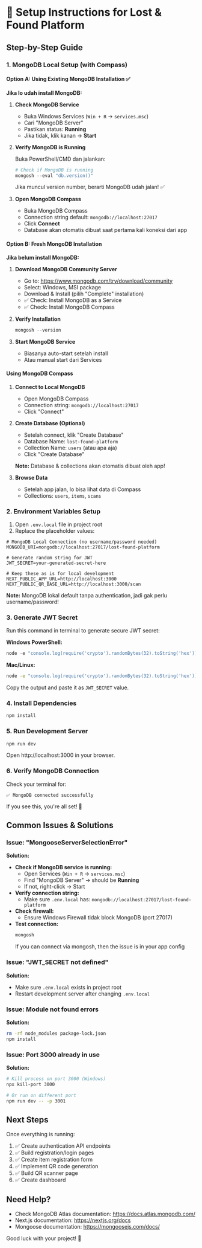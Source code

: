 # 🚀 Setup Instructions for Lost & Found Platform

## Step-by-Step Guide

### 1. MongoDB Local Setup (with Compass)

#### Option A: Using Existing MongoDB Installation ✅

**Jika lo udah install MongoDB:**

1. **Check MongoDB Service**
   - Buka Windows Services (`Win + R` → `services.msc`)
   - Cari "MongoDB Server"
   - Pastikan status: **Running**
   - Jika tidak, klik kanan → **Start**

2. **Verify MongoDB is Running**
   
   Buka PowerShell/CMD dan jalankan:
   ```powershell
   # Check if MongoDB is running
   mongosh --eval "db.version()"
   ```
   
   Jika muncul version number, berarti MongoDB udah jalan! ✅

3. **Open MongoDB Compass**
   - Buka MongoDB Compass
   - Connection string default: `mongodb://localhost:27017`
   - Click **Connect**
   - Database akan otomatis dibuat saat pertama kali koneksi dari app

#### Option B: Fresh MongoDB Installation

**Jika belum install MongoDB:**

1. **Download MongoDB Community Server**
   - Go to: https://www.mongodb.com/try/download/community
   - Select: Windows, MSI package
   - Download & Install (pilih "Complete" installation)
   - ✅ Check: Install MongoDB as a Service
   - ✅ Check: Install MongoDB Compass

2. **Verify Installation**
   ```powershell
   mongosh --version
   ```

3. **Start MongoDB Service**
   - Biasanya auto-start setelah install
   - Atau manual start dari Services

#### Using MongoDB Compass

1. **Connect to Local MongoDB**
   - Open MongoDB Compass
   - Connection string: `mongodb://localhost:27017`
   - Click "Connect"

2. **Create Database (Optional)**
   - Setelah connect, klik "Create Database"
   - Database Name: `lost-found-platform`
   - Collection Name: `users` (atau apa aja)
   - Click "Create Database"
   
   **Note:** Database & collections akan otomatis dibuat oleh app!

3. **Browse Data**
   - Setelah app jalan, lo bisa lihat data di Compass
   - Collections: `users`, `items`, `scans`

### 2. Environment Variables Setup

1. Open `.env.local` file in project root
2. Replace the placeholder values:

```env
# MongoDB Local Connection (no username/password needed)
MONGODB_URI=mongodb://localhost:27017/lost-found-platform

# Generate random string for JWT
JWT_SECRET=your-generated-secret-here

# Keep these as is for local development
NEXT_PUBLIC_APP_URL=http://localhost:3000
NEXT_PUBLIC_QR_BASE_URL=http://localhost:3000/scan
```

**Note:** MongoDB lokal default tanpa authentication, jadi gak perlu username/password!

### 3. Generate JWT Secret

Run this command in terminal to generate secure JWT secret:

**Windows PowerShell:**
```powershell
node -e "console.log(require('crypto').randomBytes(32).toString('hex'))"
```

**Mac/Linux:**
```bash
node -e "console.log(require('crypto').randomBytes(32).toString('hex'))"
```

Copy the output and paste it as `JWT_SECRET` value.

### 4. Install Dependencies

```bash
npm install
```

### 5. Run Development Server

```bash
npm run dev
```

Open http://localhost:3000 in your browser.

### 6. Verify MongoDB Connection

Check your terminal for:
```
✅ MongoDB connected successfully
```

If you see this, you're all set! 🎉

## Common Issues & Solutions

### Issue: "MongooseServerSelectionError"
**Solution:**
- **Check if MongoDB service is running:**
  - Open Services (`Win + R` → `services.msc`)
  - Find "MongoDB Server" → should be **Running**
  - If not, right-click → Start
- **Verify connection string:**
  - Make sure `.env.local` has: `mongodb://localhost:27017/lost-found-platform`
- **Check firewall:**
  - Ensure Windows Firewall tidak block MongoDB (port 27017)
- **Test connection:**
  ```powershell
  mongosh
  ```
  If you can connect via mongosh, then the issue is in your app config

### Issue: "JWT_SECRET not defined"
**Solution:**
- Make sure `.env.local` exists in project root
- Restart development server after changing `.env.local`

### Issue: Module not found errors
**Solution:**
```bash
rm -rf node_modules package-lock.json
npm install
```

### Issue: Port 3000 already in use
**Solution:**
```bash
# Kill process on port 3000 (Windows)
npx kill-port 3000

# Or run on different port
npm run dev -- -p 3001
```

## Next Steps

Once everything is running:

1. ✅ Create authentication API endpoints
2. ✅ Build registration/login pages
3. ✅ Create item registration form
4. ✅ Implement QR code generation
5. ✅ Build QR scanner page
6. ✅ Create dashboard

## Need Help?

- Check MongoDB Atlas documentation: https://docs.atlas.mongodb.com/
- Next.js documentation: https://nextjs.org/docs
- Mongoose documentation: https://mongoosejs.com/docs/

Good luck with your project! 🚀
